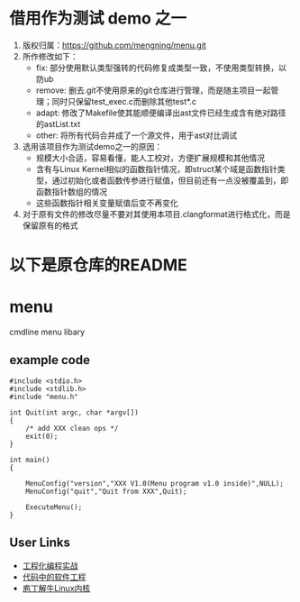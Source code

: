 # 借用作为测试 demo 之一
1. 版权归属：https://github.com/mengning/menu.git 
2. 所作修改如下：
    + fix: 部分使用默认类型强转的代码修复成类型一致，不使用类型转换，以防ub
    + remove: 删去.git不使用原来的git仓库进行管理，而是随主项目一起管理；同时只保留test_exec.c而删除其他test*.c
    + adapt: 修改了Makefile使其能顺便编译出ast文件已经生成含有绝对路径的astList.txt
    + other: 将所有代码合并成了一个源文件，用于ast对比调试
3. 选用该项目作为测试demo之一的原因：
    + 规模大小合适，容易看懂，能人工校对，方便扩展规模和其他情况
    + 含有与Linux Kernel相似的函数指针情况，即struct某个域是函数指针类型，通过初始化或者函数传参进行赋值，但目前还有一点没被覆盖到，即函数指针数组的情况
    + 这些函数指针相关变量赋值后变不再变化
4. 对于原有文件的修改尽量不要对其使用本项目.clangformat进行格式化，而是保留原有的格式


# 以下是原仓库的README

menu
====

cmdline menu libary

example code 
----

    #include <stdio.h>
    #include <stdlib.h>
    #include "menu.h"
    
    int Quit(int argc, char *argv[])
    {
        /* add XXX clean ops */
        exit(0);
    }
    
    int main()
    {
    
        MenuConfig("version","XXX V1.0(Menu program v1.0 inside)",NULL);
        MenuConfig("quit","Quit from XXX",Quit);
        
        ExecuteMenu();
    }


## User Links

* [工程化编程实战](https://mooc.study.163.com/course/1000103000?_trace_c_p_k2_=2b68c5974ba8438894c4518ef342e21b&share=2&shareId=1000001002#/info)
* [代码中的软件工程](https://gitee.com/mengning997/se/blob/master/README.md#%E4%BB%A3%E7%A0%81%E4%B8%AD%E7%9A%84%E8%BD%AF%E4%BB%B6%E5%B7%A5%E7%A8%8B)
* [庖丁解牛Linux内核](https://mooc.study.163.com/course/1000072000?_trace_c_p_k2_=3f48b65c40864fdba6b25b986796ac82&share=2&shareId=1000001002#/info)
